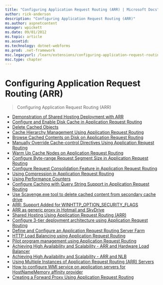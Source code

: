 ```yaml
---
title: "Configuring Application Request Routing (ARR) | Microsoft Docs"
author: rick-anderson
description: "Configuring Application Request Routing (ARR)"
ms.author: aspnetcontent
manager: wpickett
ms.date: 09/01/2012
ms.topic: article
ms.assetid: 
ms.technology: dotnet-webforms
ms.prod: .net-framework
msc.legacyurl: /learn/extensions/configuring-application-request-routing-arr
msc.type: chapter
---
```

Configuring Application Request Routing (ARR)
====================
> Configuring Application Request Routing (ARR)


- [Demonstration of Shared Hosting Deployment with ARR](demonstration-of-shared-hosting-deployment-with-arr.md)
- [Configure and Enable Disk Cache in Application Request Routing](configure-and-enable-disk-cache-in-application-request-routing.md)
- [Delete Cached Objects](delete-cached-objects.md)
- [Cache Hierarchy Management Using Application Request Routing](cache-hierarchy-management-using-application-request-routing.md)
- [Browse Cached Contents on Disk on Application Request Routing](browse-cached-contents-on-disk-on-application-request-routing.md)
- [Manually Override Cache-control Directives Using Application Request Routing](manually-override-cache-control-directives-using-application-request-routing.md)
- [Warm Up Cache Nodes on Application Request Routing](warm-up-cache-nodes-on-application-request-routing.md)
- [Configure Byte-range Request Segment Size in Application Request Routing](configure-byte-range-request-segment-size-in-application-request-routing.md)
- [Configure Request Consolidation Feature in Application Request Routing](configure-request-consolidation-feature-in-application-request-routing.md)
- [Using Compression in Application Request Routing](using-compression-in-application-request-routing.md)
- [Using Performance Counters](using-performance-counters.md)
- [Configure Caching with Query String Support in Application Request Routing](configure-caching-with-query-string-support-in-application-request-routing.md)
- [Use Scavenge.exe tool to delete cached content from secondary cache drive](use-scavengeexe-tool-to-delete-cached-content-from-secondary-cache-drive.md)
- [ARR: Support Added for WINHTTP\_OPTION\_SECURITY\_FLAGS](arr-support-added-for-winhttpoptionsecurityflags.md)
- [ARR as generic proxy in Hotmail and SkyDrive](arr-as-generic-proxy-in-hotmail-and-skydrive.md)
- [Shared Hosting Using Application Request Routing (ARR)](shared-hosting-using-application-request-routing-arr.md)
- [Configure 3-tier deployment architecture using Application Request Routing](configure-3-tier-deployment-architecture-using-application-request-routing.md)
- [Define and Configure an Application Request Routing Server Farm](define-and-configure-an-application-request-routing-server-farm.md)
- [HTTP Load Balancing using Application Request Routing](http-load-balancing-using-application-request-routing.md)
- [Pilot program management using Application Request Routing](pilot-program-management-using-application-request-routing.md)
- [Achieving High Availability and Scalability - ARR and Hardware Load Balancer](achieving-high-availability-and-scalability-arr-and-hardware-load-balancer.md)
- [Achieving High Availability and Scalability - ARR and NLB](achieving-high-availability-and-scalability-arr-and-nlb.md)
- [Using Multiple Instances of Application Request Routing (ARR) Servers](using-multiple-instances-of-application-request-routing-arr-servers.md)
- [How to configure WMI service on application servers for HostNameMemory affinity provider](how-to-configure-wmi-service-on-application-servers-for-hostnamememory-affinity-provider.md)
- [Creating a Forward Proxy Using Application Request Routing](creating-a-forward-proxy-using-application-request-routing.md)